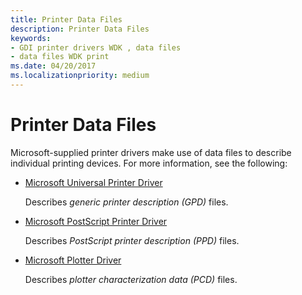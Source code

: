 ```yaml
---
title: Printer Data Files
description: Printer Data Files
keywords:
- GDI printer drivers WDK , data files
- data files WDK print
ms.date: 04/20/2017
ms.localizationpriority: medium
---
```


# Printer Data Files





Microsoft-supplied printer drivers make use of data files to describe individual printing devices. For more information, see the following:

-   [Microsoft Universal Printer Driver](microsoft-universal-printer-driver.md)

    Describes *generic printer description (GPD)* files.

-   [Microsoft PostScript Printer Driver](microsoft-postscript-printer-driver.md)

    Describes *PostScript printer description (PPD)* files.

-   [Microsoft Plotter Driver](microsoft-plotter-driver.md)

    Describes *plotter characterization data (PCD)* files.

 

 





